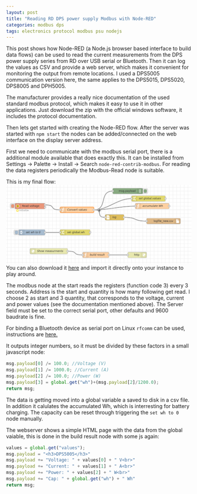 ```yaml
---
layout: post
title: "Reading RD DPS power supply Modbus with Node-RED"
categories: modbus dps
tags: electronics protocol modbus psu nodejs
---
```

This post shows how Node-RED (a Node.js browser based interface to build data flows) can be used to read the current measurements from the DPS power supply series from RD over USB serial or Bluetooth. Then it can log the values as CSV and provide a web server, which makes it convenient for monitoring the output from remote locations. I used a DPS5005 communication version here, the same applies to the DPS5015, DPS5020, DPS8005 and DPH5005.

The manufacturer provides a really nice documentation of the used standard modbus protocol, which makes it easy to use it in other applications. Just download the zip with the official windows software, it includes the protocol documentation.

Then lets get started with creating the Node-RED flow. After the server was started with `npm start` the nodes can be added/connected on the web interface on the display server address.

First we need to communicate with the modbus serial port, there is a additional module available that does exactly this. It can be installed from Settings -> Palette -> Install -> Search `node-red-contrib-modbus`. For reading the data registers periodically the Modbus-Read node is suitable.

This is my final flow:
![node red flow screenshot](/assets/dps-modbus-nodered/read-flow.png)
You can also download it [here](/assets/dps-modbus-nodered/read.json) and import it directly onto your instance to play around.

The modbus node at the start reads the registers (function code 3) every 3 seconds. Address is the start and quantity is how many following get read. I choose 2 as start and 3 quantity, that corresponds to the voltage, current and power values (see the documentation mentioned above). The Server field must be set to the correct serial port, other defaults and 9600 baudrate is fine.

For binding a Bluetooth device as serial port on Linux `rfcomm` can be used, instructions are [here.](https://gist.github.com/0/c73e2557d875446b9603)

It outputs integer numbers, so it must be divided by these factors in a small javascript node:
```js
msg.payload[0] /= 100.0; //Voltage (V)
msg.payload[1] /= 1000.0; //Current (A)
msg.payload[2] /= 100.0; //Power (W)
msg.payload[3] = global.get("wh")+(msg.payload[2]/1200.0);
return msg;
```
The data is getting moved into a global variable a saved to disk in a csv file. In addition it calulates the accumulated Wh, which is interresting for battery charging. The capacity can be reset through triggering the `set wh to 0` node manually.

The webserver shows a simple HTML page with the data from the global vaiable, this is done in the build result node with some js again:
```js
values = global.get("values");
msg.payload = "<h3>DPS5005</h3>"
msg.payload += "Voltage: " + values[0] + " V<br>"
msg.payload += "Current: " + values[1] + " A<br>"
msg.payload += "Power: " + values[2] + " W<br>"
msg.payload += "Cap: " + global.get("wh") + " Wh"
return msg;
```
